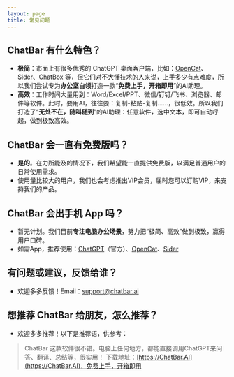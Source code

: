 ```yaml
---
layout: page
title: 常见问题
---
```


## ChatBar 有什么特色？

- **极简**：市面上有很多优秀的 ChatGPT 桌面客户端，比如：[OpenCat](https://apps.apple.com/app/opencat/id6445999201)、[Sider](https://apps.apple.com/us/app/sider-ai-sidekick/id6446394143)、[ChatBox](https://chatboxapp.xyz/) 等，但它们对不大懂技术的人来说，上手多少有点难度，所以我们尝试专为**办公室白领**打造一款“**免费上手，开箱即用**”的AI助理。
- **高效**：工作时间大量用到：Word/Excel/PPT、微信/钉钉/飞书、浏览器、邮件等软件。此时，要用AI，往往要：复制-粘贴-复制……，很低效。所以我们打造了“**无处不在，随叫随到**”的AI助理：任意软件，选中文本，即可自动呼起，做到极致高效。

## ChatBar 会一直有免费版吗？

- **是的**。在力所能及的情况下，我们希望能一直提供免费版，以满足普通用户的日常使用需求。
- 使用量比较大的用户，我们也会考虑推出VIP会员，届时您可以订购VIP，来支持我们的产品。

## ChatBar 会出手机 App 吗？

- 暂无计划。我们目前**专注电脑办公场景**，努力把“极简、高效”做到极致，赢得用户口碑。
- 如需App，推荐使用：[ChatGPT](https://apps.apple.com/us/app/openai-chatgpt/id6448311069)（官方）、[OpenCat](https://apps.apple.com/app/opencat/id6445999201)、[Sider](https://apps.apple.com/us/app/sider-ai-sidekick/id6446394143)

## 有问题或建议，反馈给谁？

- 欢迎多多反馈！Email：[support@chatbar.ai](mailto:support@chatbar.ai)

## 想推荐 ChatBar 给朋友，怎么推荐？

- 欢迎多多推荐！以下是推荐语，供参考：
 > ChatBar 这款软件很不错。电脑上任何地方，都能直接调用ChatGPT来问答、翻译、总结等，很实用！
 > 下载地址：[https://ChatBar.AI](https://ChatBar.AI)，免费上手，开箱即用
